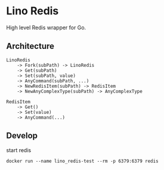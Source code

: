 # Lino Redis

High level Redis wrapper for Go.

## Architecture

```plaintext
LinoRedis
    -> Fork(subPath) -> LinoRedis
    -> Get(subPath)
    -> Set(subPath, value)
    -> AnyCommand(subPath, ...)
    -> NewRedisItem(subPath) -> RedisItem
    -> NewAnyComplexType(subPath) -> AnyComplexType

RedisItem
    -> Get()
    -> Set(value)
    -> AnyCommand(...)
```

## Develop

start redis

`docker run --name lino_redis-test --rm -p 6379:6379 redis`
